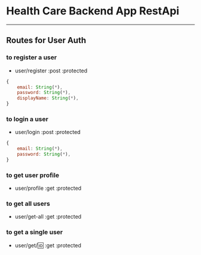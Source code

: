 # Health Care Backend App RestApi

---

## Routes for User Auth

### to register a user

- user/register :post :protected

```js
{
    email: String(*),
    password: String(*),
    displayName: String(*),
}
```

### to login a user

- user/login :post :protected

```js
{
    email: String(*),
    password: String(*),
}
```

### to get user profile

- user/profile :get :protected

### to get all users

- user/get-all :get :protected

### to get a single user

- user/get/:id: :get :protected
